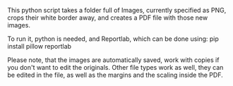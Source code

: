 This python script takes a folder full of Images, currently specified as PNG,
crops their white border away, and creates a PDF file with those new images.

To run it, python is needed, and Reportlab, which can be done using:
pip install pillow reportlab

Please note, that the images are automatically saved, work with copies if you don't want to edit the originals.
Other file types work as well, they can be edited in the file, as well as the margins and the scaling inside the PDF.
